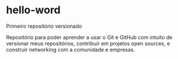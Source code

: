# hello-word
 Primeiro repositório versionado

Repositório para poder aprender a usar o Git e GitHub com intuito de versionar meus repositórios, contribuir em projetos open sources, e construir networking com a comunidade e empresas.
